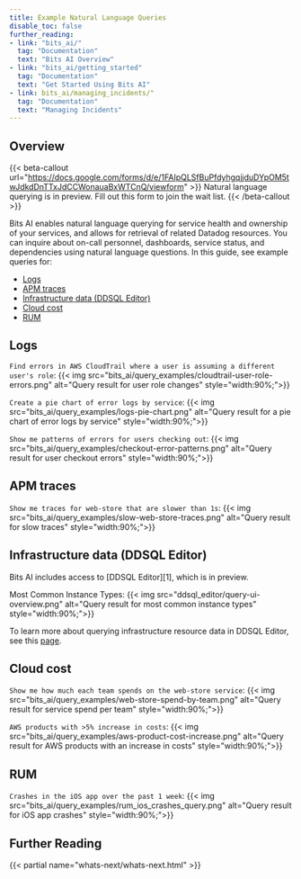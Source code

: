 ```yaml
---
title: Example Natural Language Queries
disable_toc: false
further_reading:
- link: "bits_ai/"
  tag: "Documentation"
  text: "Bits AI Overview"
- link: "bits_ai/getting_started"
  tag: "Documentation"
  text: "Get Started Using Bits AI"
- link: bits_ai/managing_incidents/"
  tag: "Documentation"
  text: "Managing Incidents"
---
```


## Overview

{{< beta-callout url="https://docs.google.com/forms/d/e/1FAIpQLSfBuPfdyhgqjjduDYpOM5twJdkdDnTTxJdCCWonauaBxWTCnQ/viewform" >}}
Natural language querying is in preview. Fill out this form to join the wait list.
{{< /beta-callout >}} 

Bits AI enables natural language querying for service health and ownership of your services, and allows for retrieval of related Datadog resources. You can inquire about on-call personnel, dashboards, service status, and dependencies using natural language questions. In this guide, see example queries for:
- [Logs](#logs)
- [APM traces](#apm-traces)
- [Infrastructure data (DDSQL Editor)](#infrastructure-data-ddsql-editor)
- [Cloud cost](#cloud-cost)
- [RUM](#rum)

## Logs

`Find errors in AWS CloudTrail where a user is assuming a different user's role`:
{{< img src="bits_ai/query_examples/cloudtrail-user-role-errors.png" alt="Query result for user role changes" style="width:90%;">}}

`Create a pie chart of error logs by service`:
{{< img src="bits_ai/query_examples/logs-pie-chart.png" alt="Query result for a pie chart of error logs by service" style="width:90%;">}}

`Show me patterns of errors for users checking out`:
{{< img src="bits_ai/query_examples/checkout-error-patterns.png" alt="Query result for user checkout errors" style="width:90%;">}}

## APM traces

`Show me traces for web-store that are slower than 1s`:
{{< img src="bits_ai/query_examples/slow-web-store-traces.png" alt="Query result for slow traces" style="width:90%;">}}

## Infrastructure data (DDSQL Editor)

<div class="alert alert-info">Bits AI includes access to [DDSQL Editor][1], which is in preview.</div>

Most Common Instance Types:
{{< img src="ddsql_editor/query-ui-overview.png" alt="Query result for most common instance types" style="width:90%;">}}

To learn more about querying infrastructure resource data in DDSQL Editor, see this [page][2]. 

## Cloud cost

`Show me how much each team spends on the web-store service`:
{{< img src="bits_ai/query_examples/web-store-spend-by-team.png" alt="Query result for service spend per team" style="width:90%;">}}

`AWS products with >5% increase in costs`:
{{< img src="bits_ai/query_examples/aws-product-cost-increase.png" alt="Query result for AWS products with an increase in costs" style="width:90%;">}}

## RUM

`Crashes in the iOS app over the past 1 week`:
{{< img src="bits_ai/query_examples/rum_ios_crashes_query.png" alt="Query result for iOS app crashes" style="width:90%;">}}

## Further Reading

{{< partial name="whats-next/whats-next.html" >}}

[1]: https://app.datadoghq.com/ddsql/editor
[2]: https://docs.datadoghq.com/ddsql_editor/
